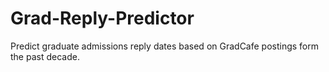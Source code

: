 # Grad-Reply-Predictor
Predict graduate admissions reply dates based on GradCafe postings form the past decade.
